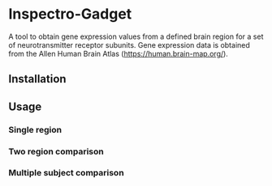# Inspectro-Gadget

A tool to obtain gene expression values from a defined brain region for a set of neurotransmitter receptor subunits.
Gene expression data is obtained from the Allen Human Brain Atlas (https://human.brain-map.org/).

## Installation

## Usage
### Single region

### Two region comparison

### Multiple subject comparison
